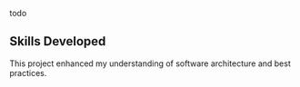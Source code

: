 todo


## Skills Developed

This project enhanced my understanding of software architecture and best practices.